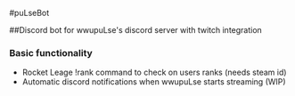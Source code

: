 #puLseBot

##Discord bot for wwupuLse's discord server with twitch integration

### Basic functionality
 - Rocket Leage !rank command to check on users ranks (needs steam id)
 - Automatic discord notifications when wwupuLse starts streaming (WIP)
